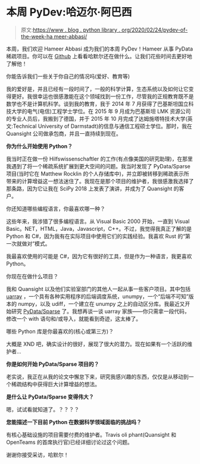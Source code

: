 # 本周 PyDev:哈迈尔·阿巴西

> 原文:[https://www . blog . python library . org/2020/02/24/pydev-of-the-week-ha meer-abbasi/](https://www.blog.pythonlibrary.org/2020/02/24/pydev-of-the-week-hameer-abbasi/)

本周，我们欢迎 Hameer Abbasi 成为我们的本周 PyDev！Hameer 从事 PyData 稀疏项目。你可以在 [Github](https://github.com/hameerabbasi) 上看看哈默尔还在做什么。让我们花些时间去更好地了解他！

你能告诉我们一些关于你自己的情况吗(爱好、教育等)

我的爱好是，并且已经有一段时间了，一般的科学计算，生态系统以及如何让它变得更好。我很幸运也很感激能在这个领域找到一份工作，尽管我的正规教育既不是数学也不是计算机科学。谈到我的教育，我于 2014 年 7 月获得了巴基斯坦国立科技大学的电气(电信)工程学士学位。在 2015 年 9 月成为巴基斯坦 LMK 资源公司的专业人员后，我搬到了德国，并于 2015 年 10 月完成了达姆施塔特技术大学(英文:Technical University of Darmstadt)的信息与通信工程硕士学位。那时，我在 Quansight 公司做承包商，并且一直持续到现在。

**你为什么开始使用 Python？**

我当时正在做一份 Hilfswissenschaftler 的工作(有点像美国的研究助理)，在那里我遇到了将一个稀疏系统扩展到更大空间的问题。我当时发现了 PyData/Sparse 项目(当时它在 Matthew Rocklin 的个人存储库中)，并立即被转移到稀疏表示所带来的计算增益这一想法迷住了。我现在是那个项目的维护者，我很感激我选择了那条路，因为它让我在 SciPy 2018 上发表了演讲，并成为了 Quansight 的客户。

你还知道哪些编程语言，你最喜欢哪一种？

这些年来，我涉猎了很多编程语言。从 Visual Basic 2000 开始，一直到 Visual Basic。NET，HTML，Java，Javascript，C++。不过，我觉得我真正了解的是 Python 和 C#，因为我有在实际项目中使用它们的实践经验。我喜欢 Rust 的“第一次就做对”模式。

我最喜欢使用的可能是 C#，因为它有很好的工具，但是作为一种语言，我更喜欢 Python。

你现在在做什么项目？

我和 Quansight 以及他们实验室部门的其他人一起从事一些客户项目。其中包括 [uarray](https://uarray.org/en/latest/) ，一个具有各种实用程序的后端调度系统，unumpy，一个“后端不可知”版本的 numpy，以及 udiff，一个建立在 unumpy 之上的自动区分库。我最近又开始研究 [PyData/Sparse](https://sparse.pydata.org/en/latest/) 了。我想再谈一谈 uarray 家族——你只需拿一段代码，修改一个 with 语句和/或导入，就能看到奇迹，这太棒了。

哪些 Python 库是你最喜欢的(核心或第三方)？

大概是 XND 吧，确实设计的很好，展现了很大的潜力。现在如果有一个活跃的维护者...

**你是如何开始 PyData/Sparse 项目的？**

老实说，我正在从我的论文中懈怠下来，研究我感兴趣的东西，仅仅是从移动到一个稀疏结构中获得巨大计算增益的想法。

**是什么让 PyData/Sparse 变得伟大？**

嗯，试试看就知道了。？？？？

**您能描述一下目前 Python 在数据科学领域面临的挑战吗？**

有核心基础设施的项目需要付费的维护者。Travis oli phant(Quansight 和 OpenTeams 的首席执行官)已经详细讨论过这个问题。

谢谢你接受采访，哈默尔！